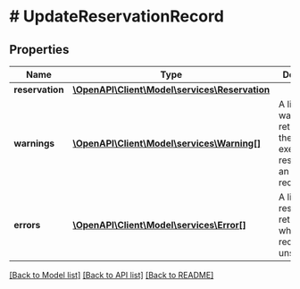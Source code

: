 # # UpdateReservationRecord

## Properties

Name | Type | Description | Notes
------------ | ------------- | ------------- | -------------
**reservation** | [**\OpenAPI\Client\Model\services\Reservation**](Reservation.md) |  | [optional]
**warnings** | [**\OpenAPI\Client\Model\services\Warning[]**](Warning.md) | A list of warnings returned in the sucessful execution response of an API request. | [optional]
**errors** | [**\OpenAPI\Client\Model\services\Error[]**](Error.md) | A list of error responses returned when a request is unsuccessful. | [optional]

[[Back to Model list]](../../README.md#models) [[Back to API list]](../../README.md#endpoints) [[Back to README]](../../README.md)
